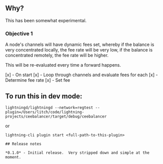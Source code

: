 

## Why?

This has been somewhat experimental.

### Objective 1

A node's channels will have dynamic fees set, whereby if the balance is very concentrated locally, the fee rate will be very low, if the balance is concentrated remotely, the fee rate will be higher.

This will be re-evaluated every time a forward happens.


[x] - On start
[x] - Loop through channels and evaluate fees for each
[x] - Determine fee rate
[x] - Set fee

<!-- Outstanding test case:
Sep 22 12:30:15 lowfeecln lightningd[403642]: thread 'main' panicked at 'called `Result::unwrap()` on an `Err` value: Error calling SetChannel(SetchannelRequest { id: "737302x204x3", feebase: None, feeppm: Some(854), htlcmin: None, htlcmax: None }): RpcError { code: Some(-32602), message: "Short channel ID not active: '737302x204x3'" }', /home/litch/ceebalancer/src/lib.rs:50:58 -->

## To run this in dev mode:

```
lightningd/lightningd --network=regtest --plugin=/Users/litch/code/lightning-projects/ceebalancer/target/debug/ceebalancer
```

or

```
lightning-cli plugin start <full-path-to-this-plugin>

## Release notes

*0.1.0* - Initial release.  Very stripped down and simple at the moment.